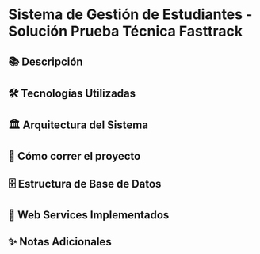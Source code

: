 # Sistema de Gestión de Estudiantes - Solución Prueba Técnica Fasttrack

## 📚 Descripción


## 🛠️ Tecnologías Utilizadas


## 🏛️ Arquitectura del Sistema


## 🚀 Cómo correr el proyecto


## 🗄️ Estructura de Base de Datos



## 📡 Web Services Implementados



## ✨ Notas Adicionales




